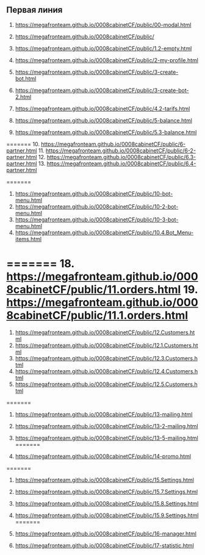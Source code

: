 ## Первая линия
1.  <https://megafronteam.github.io/0008cabinetCF/public/00-modal.html>
2. <https://megafronteam.github.io/0008cabinetCF/public/>
3. <https://megafronteam.github.io/0008cabinetCF/public/1.2-empty.html>
4. <https://megafronteam.github.io/0008cabinetCF/public/2-my-profile.html>
5. <https://megafronteam.github.io/0008cabinetCF/public/3-create-bot.html>
6. <https://megafronteam.github.io/0008cabinetCF/public/3-create-bot-2.html>
7. <https://megafronteam.github.io/0008cabinetCF/public/4.2-tarifs.html>
   
8. <https://megafronteam.github.io/0008cabinetCF/public/5-balance.html>
9.  <https://megafronteam.github.io/0008cabinetCF/public/5.3-balance.html>
    
=======
10. <https://megafronteam.github.io/0008cabinetCF/public/6-partner.html>
11. <https://megafronteam.github.io/0008cabinetCF/public/6-2-partner.html>
12. <https://megafronteam.github.io/0008cabinetCF/public/6.3-partner.html>
13. <https://megafronteam.github.io/0008cabinetCF/public/6.4-partner.html>
    
=======
1.  <https://megafronteam.github.io/0008cabinetCF/public/10-bot-menu.html>
2.  <https://megafronteam.github.io/0008cabinetCF/public/10-2-bot-menu.html>
3.  <https://megafronteam.github.io/0008cabinetCF/public/10-3-bot-menu.html>
4.  <https://megafronteam.github.io/0008cabinetCF/public/10.4.Bot_Menu-items.html>
    
=======
18. <https://megafronteam.github.io/0008cabinetCF/public/11.orders.html>
19. <https://megafronteam.github.io/0008cabinetCF/public/11.1.orders.html>
=======
1.  <https://megafronteam.github.io/0008cabinetCF/public/12.Customers.html>
2.  <https://megafronteam.github.io/0008cabinetCF/public/12.1.Customers.html>
3.  <https://megafronteam.github.io/0008cabinetCF/public/12.3.Customers.html>
4.  <https://megafronteam.github.io/0008cabinetCF/public/12.4.Customers.html>
5.  <https://megafronteam.github.io/0008cabinetCF/public/12.5.Customers.html>

=======
1.  <https://megafronteam.github.io/0008cabinetCF/public/13-mailing.html>
2.  <https://megafronteam.github.io/0008cabinetCF/public/13-2-mailing.html>
3.  <https://megafronteam.github.io/0008cabinetCF/public/13-5-mailing.html>
=======
    
1.  <https://megafronteam.github.io/0008cabinetCF/public/14-promo.html>

=======
1.  <https://megafronteam.github.io/0008cabinetCF/public/15.Settings.html>
2.  <https://megafronteam.github.io/0008cabinetCF/public/15.7.Settings.html>
3.  <https://megafronteam.github.io/0008cabinetCF/public/15.8.Settings.html>
4.  <https://megafronteam.github.io/0008cabinetCF/public/15.9.Settings.html>
=======

1.  <https://megafronteam.github.io/0008cabinetCF/public/16-manager.html>
2.  <https://megafronteam.github.io/0008cabinetCF/public/17-statistic.html>